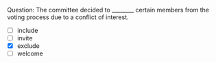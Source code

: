 Question: The committee decided to ________ certain members from the voting process due to a conflict of interest.  
- [ ] include  
- [ ] invite  
- [x] exclude  
- [ ] welcome  